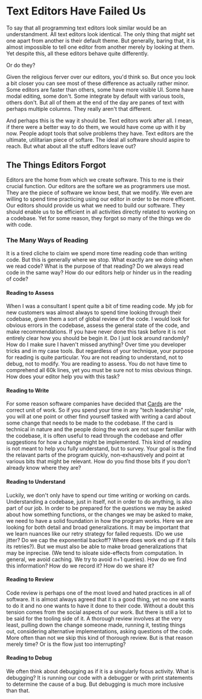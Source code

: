# Text Editors Have Failed Us

To say that all programming text editors look similar would be an understandment. All text editors look identical. The only thing that *might* set one apart from another is their default theme. But generally, baring that, it is almost impossible to tell one editor from another merely by looking at them. Yet despite this, all these editors behave quite differently. 

Or do they?

Given the religious ferver over our editors, you'd think so. But once you look a bit closer you can see most of these difference as actually rather minor. Some editors are faster than others, some have more visible UI. Some have modal editing, some don't. Some integrate by default with various tools, others don't. But all of them at the end of the day are panes of text with perhaps multiple columns. They really aren't that different.

And perhaps this is the way it should be. Text editors work after all. I mean, if there were a better way to do them, we would have come up with it by now. People adopt tools that solve problems they have. Text editors are the ultimate, utilitarian piece of softare. The ideal all software should aspire to reach. But what about all the stuff editors leave out?

## The Things Editors Forgot

Editors are the home from which we create software. This to me is their crucial function. Our editors are the softare we as programmers use most. They are the piece of software we know best, that we modify. We even are willing to spend time practicing using our editor in order to be more efficent. Our editors should provide us what we need to build our software. They should enable us to be efficient in all activities directly related to working on a codebase. Yet for some reason, they forgot so many of the things we do with code.

### The Many Ways of Reading

It is a tired cliche to claim we spend more time reading code than writing code. But this is generally where we stop. What exactly are we doing when we read code? What is the purpose of that reading? Do we always read code in the same way? How do our editors help or hinder us in the reading of code? 

#### Reading to Assess

When I was a consultant I spent quite a bit of time reading code. My job for new customers was almost always to spend time looking through their codebase, given them a sort of global review of the code. I would look for obvious errors in the codebase, assess the general state of the code, and make recommendations. If you have never done this task before it is not entirely clear how you should be begin it. Do I just look around randomly? How do I make sure I haven't missed anything? Over time you developer tricks and in my case tools. But regardless of your technique, your purpose for reading is quite particular. You are not reading to understand, not to debug, not to modify. You are reading to assess. You do not have time to comprehend all 60k lines, yet you must be sure not to miss obvious things. How does your editor help you with this task?

#### Reading to Write

For some reason software companies have decided that [Cards](/card-driven-development) are the correct unit of work. So if you spend your time in any "tech leadership" role, you will at one point or other find yourself tasked with writing a card about some change that needs to be made to the codebase. If the card is technical in nature and the people doing the work are not super familiar with the codebase, it is often useful to read through the codebase and offer suggestions for how a change might be implemented. This kind of reading is not meant to help you fully understand, but to survey. Your goal is the find the relavant parts of the program quickly, non-exhaustively and point at various bits that might be relevant. How do you find those bits if you don't already know where they are?

#### Reading to Understand

Luckily, we don't only have to spend our time writing or working on cards. Understanding a codebase, just in itself, not in order to do anything, is also part of our job. In order to be prepared for the questions we may be asked about how something functions, or the changes we may be asked to make, we need to have a solid foundation in how the program works. Here we are looking for both detail and broad generalizations. It may be important that we learn nuances like our retry strategy for failed requests. (Do we use jitter? Do we cap the exponential backoff? Where does work end up if it fails its retries?). But we must also be able to make broad generalizations that may be inprecise. (We tend to isloate side-effects from computation. In general, we avoid caching. We try to avoid n+1 queries). How do we find this information? How do we record it? How do we share it?

#### Reading to Review

Code review is perhaps one of the most loved and hated practices in all of software. It is almost always agreed that it is a good thing, yet no one wants to do it and no one wants to have it done to their code. Without a doubt this tension comes from the social aspects of our work. But there is still a lot to be said for the tooling side of it. A thorough review involves at the very least, pulling down the change someone made, running it, testing things out, considering alternative implementations, asking questions of the code. More often than not we skip this kind of thorough review. But is that reason merely time? Or is the flow just too interrupting?

#### Reading to Debug

We often think about debugging as if it is a singularly focus activity. What is debugging? It is running our code with a debugger or with print statements to determine the cause of a bug. But debugging is much more inclusive than that. 


